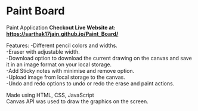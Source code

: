 # Paint Board
Paint Application
**Checkout Live Website at: https://sarthak17jain.github.io/Paint_Board/**

Features:
-Different pencil colors and widths. <br>
-Eraser with adjustable width.<br>
-Download option to download the current drawing on the canvas and save it in an image format on your local storage.<br>
-Add Sticky notes with minimise and remove option.<br>
-Upload image from local storage to the canvas.<br>
-Undo and redo options to undo or redo the erase and paint actions.<br>

Made using HTML, CSS, JavaScript<br>
Canvas API was used to draw the graphics on the screen.

